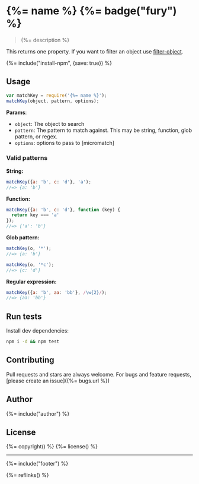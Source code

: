 # {%= name %} {%= badge("fury") %}

> {%= description %}

This returns one property. If you want to filter an object use [filter-object].

{%= include("install-npm", {save: true}) %}

## Usage

```js
var matchKey = require('{%= name %}');
matchKey(object, pattern, options);
```

**Params**:

- `object`: The object to search
- `pattern`: The pattern to match against. This may be string, function, glob pattern, or regex.
- `options`: options to pass to [micromatch]


### Valid patterns

**String:**

```js
matchKey({a: 'b', c: 'd'}, 'a');
//=> {a: 'b'}
```

**Function:**

```js
matchKey({a: 'b', c: 'd'}, function (key) {
  return key === 'a'
});
//=> {'a': 'b'}
```

**Glob pattern:**

```js
matchKey(o, '*');
//=> {a: 'b'}

matchKey(o, '*c');
//=> {c: 'd'}
```

**Regular expression:**

```js
matchKey({a: 'b', aa: 'bb'}, /\w{2}/);
//=> {aa: 'bb'}
```


## Run tests

Install dev dependencies:

```bash
npm i -d && npm test
```

## Contributing
Pull requests and stars are always welcome. For bugs and feature requests, [please create an issue]({%= bugs.url %})

## Author
{%= include("author") %}

## License
{%= copyright() %}
{%= license() %}

***

{%= include("footer") %}

[filter-object]: https:/github.com/jonschlinkert/filter-object
{%= reflinks() %}
<!-- deps: helper-reflinks -->
